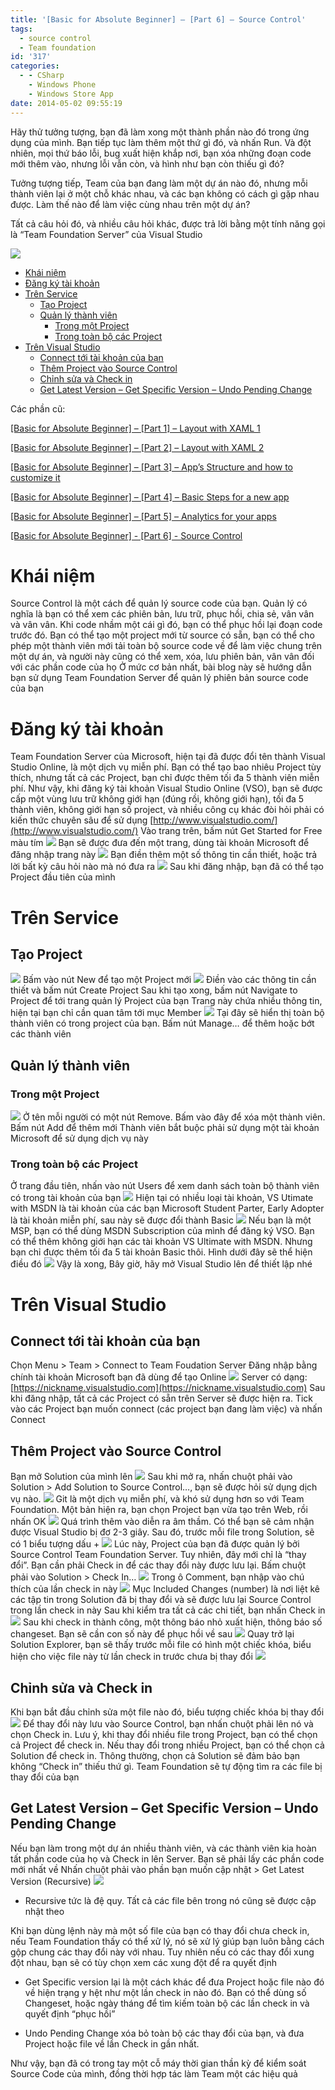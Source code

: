 ```yaml
---
title: '[Basic for Absolute Beginner] – [Part 6] – Source Control'
tags:
  - source control
  - Team foundation
id: '317'
categories:
  - - CSharp
    - Windows Phone
    - Windows Store App
date: 2014-05-02 09:55:19
---
```


Hãy thử tưởng tượng, bạn đã làm xong một thành phần nào đó trong ứng dụng của mình. Bạn tiếp tục làm thêm một thứ gì đó, và nhấn Run. Và đột nhiên, mọi thứ báo lỗi, bug xuất hiện khắp nơi, bạn xóa những đoạn code mới thêm vào, nhưng lỗi vẫn còn, và hình như bạn còn thiếu gì đó?

Tưởng tượng tiếp, Team của bạn đang làm một dự án nào đó, nhưng mỗi thành viên lại ở một chỗ khác nhau, và các bạn không có cách gì gặp nhau được. Làm thế nào để làm việc cùng nhau trên một dự án?

Tất cả câu hỏi đó, và nhiều câu hỏi khác, được trả lời bằng một tính năng gọi là “Team Foundation Server” của Visual Studio

![](https://i2.wp.com/farm6.staticflickr.com/5032/14076910292_20d9511445_o.png)
<!-- more -->
*   [Khái niệm](#khái-niệm)
*   [Đăng ký tài khoản](#đăng-ký-tài-khoản)
*   [Trên Service](#trên-service)
    *   [Tạo Project](#tạo-project)
    *   [Quản lý thành viên](#quản-lý-thành-viên)
        *   [Trong một Project](#trong-một-project)
        *   [Trong toàn bộ các Project](#trong-toàn-bộ-các-project)
*   [Trên Visual Studio](#trên-visual-studio)
    *   [Connect tới tài khoản của bạn](#connect-tới-tài-khoản-của-bạn)
    *   [Thêm Project vào Source Control](#thêm-project-vào-source-control)
    *   [Chỉnh sửa và Check in](#chỉnh-sửa-và-check-in)
    *   [Get Latest Version – Get Specific Version – Undo Pending Change](#get-latest-version--get-specific-version--undo-pending-change)

Các phần cũ: 

[\[Basic for Absolute Beginner\] – \[Part 1\] – Layout with XAML 1](https://huntertran.ca/2013/11/21/windows-phone-silverlight-layout-with-xaml-basic-for-absolute-beginner/)

[\[Basic for Absolute Beginner\] – \[Part 2\] – Layout with XAML 2](https://huntertran.ca/2014/01/21/windows-phone-silverlight-layout-with-xaml-basic-for-absolute-beginner-part-2/) 

[\[Basic for Absolute Beginner\] – \[Part 3\] – App’s Structure and how to customize it](https://huntertran.ca/2014/02/26/basic-for-absolute-beginner-part-3-apps-structure-and-how-customized-it/)

[\[Basic for Absolute Beginner\] – \[Part 4\] – Basic Steps for a new app](https://huntertran.ca/2014/03/31/basic-for-absolute-beginner-part-4-basic-steps-for-a-new-app/)

[\[Basic for Absolute Beginner\] – \[Part 5\] – Analytics for your apps](https://huntertran.ca/2014/04/04/basic-for-absolute-beginner-part-5-analytics-for-your-apps/)

[\[Basic for Absolute Beginner\] - \[Part 6\] - Source Control](https://huntertran.ca/2014/05/02/basic-for-absolute-beginner-part-6-source-control/)

# Khái niệm

Source Control là một cách để quản lý source code của bạn. Quản lý có nghĩa là bạn có thể xem các phiên bản, lưu trữ, phục hồi, chia sẻ, vân vân và vân vân. Khi code nhầm một cái gì đó, bạn có thể phục hồi lại đoạn code trước đó. Bạn có thể tạo một project mới từ source có sẵn, bạn có thể cho phép một thành viên mới tải toàn bộ source code về để làm việc chung trên một dự án, và người này cũng có thể xem, xóa, lưu phiên bản, vân vân đối với các phần code của họ Ở mức cơ bản nhất, bài blog này sẽ hướng dẫn bạn sử dụng Team Foundation Server để quản lý phiên bản source code của bạn

# Đăng ký tài khoản

Team Foundation Server của Microsoft, hiện tại đã được đổi tên thành Visual Studio Online, là một dịch vụ miễn phí. Bạn có thể tạo bao nhiêu Project tùy thích, nhưng tất cả các Project, bạn chỉ được thêm tối đa 5 thành viên miễn phí. Như vậy, khi đăng ký tài khoản Visual Studio Online (VSO), bạn sẽ được cấp một vùng lưu trữ không giới hạn (đúng rồi, không giới hạn), tối đa 5 thành viên, không giới hạn số project, và nhiều công cụ khác đòi hỏi phải có kiến thức chuyên sâu để sử dụng [http://www.visualstudio.com/](http://www.visualstudio.com/) Vào trang trên, bấm nút Get Started for Free màu tím ![](https://i2.wp.com/farm8.staticflickr.com/7423/14077027941_131d9fe8b9_o.png) Bạn sẽ được đưa đến một trang, dùng tài khoản Microsoft để đăng nhập trang này ![](https://i0.wp.com/farm8.staticflickr.com/7042/14077110182_67ddb90db7_o.png) Bạn điền thêm một số thông tin cần thiết, hoặc trả lời bất kỳ câu hỏi nào mà nó đưa ra ![](https://i1.wp.com/farm8.staticflickr.com/7426/14057171186_c1f58d0d92_o.png) Sau khi đăng nhập, bạn đã có thể tạo Project đầu tiên của mình

# Trên Service

## Tạo Project

![](https://i1.wp.com/farm3.staticflickr.com/2939/14077138942_7fc7d459e9_o.png) Bấm vào nút New để tạo một Project mới ![](https://i1.wp.com/farm8.staticflickr.com/7337/13893692388_453e4325a5_o.png) Điền vào các thông tin cần thiết và bấm nút Create Project Sau khi tạo xong, bấm nút Navigate to Project để tới trang quản lý Project của bạn Trang này chứa nhiều thông tin, hiện tại bạn chỉ cần quan tâm tới mục Member ![](https://i0.wp.com/farm8.staticflickr.com/7306/14100357193_a79e22a996_o.png) Tại đây sẽ hiển thị toàn bộ thành viên có trong project của bạn. Bấm nút Manage… để thêm hoặc bớt các thành viên

## Quản lý thành viên

### Trong một Project

![](https://i0.wp.com/farm3.staticflickr.com/2937/13893748200_d0b2bfd795_o.png) Ở tên mỗi người có một nút Remove. Bấm vào đây để xóa một thành viên. Bấm nút Add để thêm mới Thành viên bắt buộc phải sử dụng một tài khoản Microsoft để sử dụng dịch vụ này

### Trong toàn bộ các Project

Ở trang đầu tiên, nhấn vào nút Users để xem danh sách toàn bộ thành viên có trong tài khoản của bạn ![](https://i0.wp.com/farm8.staticflickr.com/7426/14077207562_e677848f77_o.png) Hiện tại có nhiều loại tài khoản, VS Utimate with MSDN là tài khoản của các bạn Microsoft Student Parter, Early Adopter là tài khoản miễn phí, sau này sẽ được đổi thành Basic ![](https://i2.wp.com/farm8.staticflickr.com/7420/14080365235_3f8073d7a7_o.png) Nếu bạn là một MSP, bạn có thể dùng MSDN Subscription của mình để đăng ký VSO. Bạn có thể thêm không giới hạn các tài khoản VS Ultimate with MSDN. Nhưng bạn chỉ được thêm tối đa 5 tài khoản Basic thôi. Hình dưới đây sẽ thể hiện điều đó ![](https://i1.wp.com/farm6.staticflickr.com/5455/13893764527_924181318e_o.png) Vậy là xong, Bây giờ, hãy mở Visual Studio lên để thiết lập nhé

# Trên Visual Studio

## Connect tới tài khoản của bạn

Chọn Menu > Team > Connect to Team Foudation Server Đăng nhập bằng chính tài khoản Microsoft bạn đã dùng để tạo Online ![](https://i2.wp.com/farm8.staticflickr.com/7181/14080415865_cea0f2115b_o.png) Server có dạng: [https://nickname.visualstudio.com](https://nickname.visualstudio.com) Sau khi đăng nhập, tất cả các Project có sẵn trên Server sẽ được hiện ra. Tick vào các Project bạn muốn connect (các project bạn đang làm việc) và nhấn Connect

## Thêm Project vào Source Control

Bạn mở Solution của mình lên ![](https://i0.wp.com/farm8.staticflickr.com/7386/13893812187_43fc27c6e2_o.png) Sau khi mở ra, nhấn chuột phải vào Solution > Add Solution to Source Control…, bạn sẽ được hỏi sử dụng dịch vụ nào. ![](https://i0.wp.com/farm3.staticflickr.com/2928/14065466846_0be4d81154_o.png) Git là một dịch vụ miễn phí, và khó sử dụng hơn so với Team Foundation. Một bản hiện ra, bạn chọn Project bạn vừa tạo trên Web, rồi nhấn OK ![](https://i1.wp.com/farm6.staticflickr.com/5443/13902073928_3a5166bb42_o.png) Quá trình thêm vào diễn ra âm thầm. Có thể bạn sẽ cảm nhận được Visual Studio bị đơ 2-3 giây. Sau đó, trước mỗi file trong Solution, sẽ có 1 biểu tượng dấu + ![](https://i1.wp.com/farm8.staticflickr.com/7400/13902049219_54c1ce6b04_o.png) Lúc này, Project của bạn đã được quản lý bởi Source Control Team Foundation Server. Tuy nhiên, đây mới chỉ là “thay đổi”. Bạn cần phải Check in để các thay đổi này được lưu lại. Bấm chuột phải vào Solution > Check In… ![](https://i1.wp.com/farm8.staticflickr.com/7068/14065573286_3388d5ff11_o.png) Trong ô Comment, bạn nhập vào chú thích của lần check in này ![](https://i2.wp.com/farm8.staticflickr.com/7451/13902095378_6c8b207a01_o.png) Mục Included Changes (number) là nơi liệt kê các tập tin trong Solution đã bị thay đổi và sẽ được lưu lại Source Control trong lần check in này Sau khi kiểm tra tất cả các chi tiết, bạn nhấn Check in ![](https://i2.wp.com/farm6.staticflickr.com/5527/14085562102_33c66105e1_o.png) Sau khi check in thành công, một thông báo nhỏ xuất hiện, thông báo số changeset. Bạn sẽ cần con số này để phục hồi về sau ![](https://i0.wp.com/farm6.staticflickr.com/5488/13902099877_0f0a7e14ab_o.png) Quay trở lại Solution Explorer, bạn sẽ thấy trước mỗi file có hình một chiếc khóa, biểu hiện cho việc file này từ lần check in trước chưa bị thay đổi ![](https://i1.wp.com/farm6.staticflickr.com/5484/14108858123_8884d622d9_o.png)

## Chỉnh sửa và Check in

Khi bạn bắt đầu chỉnh sửa một file nào đó, biểu tượng chiếc khóa bị thay đổi ![](https://i0.wp.com/farm3.staticflickr.com/2905/14085667152_399a036b26_o.png) Để thay đổi này lưu vào Source Control, bạn nhấn chuột phải lên nó và chọn Check in. Lưu ý, khi thay đổi nhiều file trong Project, bạn có thể chọn cả Project để check in. Nếu thay đổi trong nhiều Project, bạn có thể chọn cả Solution để check in. Thông thường, chọn cả Solution sẽ đảm bảo bạn không “Check in” thiếu thứ gì. Team Foundation sẽ tự động tìm ra các file bị thay đổi của bạn

## Get Latest Version – Get Specific Version – Undo Pending Change

Nếu bạn làm trong một dự án nhiều thành viên, và các thành viên kia hoàn tất phần code của họ và Check in lên Server. Bạn sẽ phải lấy các phần code mới nhất về Nhấn chuột phải vào phần bạn muốn cập nhật > Get Latest Version (Recursive) ![](https://i1.wp.com/farm3.staticflickr.com/2933/13902262929_2db6b4718f_o.png)

*   Recursive tức là đệ quy. Tất cả các file bên trong nó cũng sẽ được cập nhật theo

Khi bạn dùng lệnh này mà một số file của bạn có thay đổi chưa check in, nếu Team Foundation thấy có thể xử lý, nó sẽ xử lý giúp bạn luôn bằng cách gộp chung các thay đổi này với nhau. Tuy nhiên nếu có các thay đổi xung đột nhau, bạn sẽ có tùy chọn xem các xung đột để ra quyết định

*   Get Specific version lại là một cách khác để đưa Project hoặc file nào đó về hiện trạng y hệt như một lần check in nào đó. Bạn có thể dùng số Changeset, hoặc ngày tháng để tìm kiếm toàn bộ các lần check in và quyết định “phục hồi”
    
*   Undo Pending Change xóa bỏ toàn bộ các thay đổi của bạn, và đưa Project hoặc file về lần Check in gần nhất.
    

Như vậy, bạn đã có trong tay một cỗ máy thời gian thần kỳ để kiểm soát Source Code của mình, đồng thời hợp tác làm Team một các hiệu quả